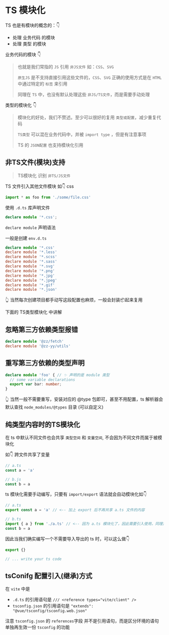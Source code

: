 # TS 模块化

TS 也是有模块的概念的：👇
- 处理 业务代码 的模块
- 处理 类型 的模块

业务代码的模块 👇

> 也就是我们常指的 `JS` 引用 `非JS文件` 如：`CSS`、`SVG`
> 
> `原生JS` 是不支持直接引用这些文件的，`CSS`、`SVG` 正确的使用方式是在 `HTML` 中通过特定的 `标签` 来引用
> 
> 同理在 `TS` 中，也没有默认处理这些 `非JS/TS文件`，而是需要手动处理

类型的模块化 👇

> 模块化的好处，我们不赘述。至少可以很好的复用 `类型或配置`，减少重复代码
> 
> `TS类型` 可以混在业务代码中，并被 `import type` ，但是有注意事项
> 
> TS 的 `JSON配置` 也支持模块化引用

## 非TS文件(模块)支持

> TS模块化 识别 `非TS/JS文件`

TS 文件引入其他文件模块 如👇 css
```js
import * as foo from './some/file.css'
```

使用 `.d.ts` 库声明文件
```ts
declare module '*.css';
```
`declare module` 声明语法

一般是创建 `env.d.ts`

```ts
declare module '*.css'
declare module '*.less'
declare module '*.scss'
declare module '*.sass'
declare module '*.svg'
declare module '*.png'
declare module '*.jpg'
declare module '*.jpeg'
declare module '*.gif'
declare module '*.json'
```
👆 当然每次创建项目都手动写这段配置也麻烦，一般会封装📦起来复用

下面的 TS类型模块化 中讲解

## 忽略第三方依赖类型报错

```ts
declare module '@zz/fetch'
declare module '@zz-yy/utils'
```

## 重写第三方依赖的类型声明

```ts
declare module 'foo' { // ✨ 声明的是 module 类型
  // some variable declarations
  export var bar: number;
}
```

👆 当然一般不需要重写，安装对应的 @type 包即可，甚至不用配置，ts 解析器会默认查找 `node_modules/@types` 目录 (可以自定义)

## 纯类型内容时的TS模块化

在 ts 中默认不同文件也会共享 `类型空间` 和 `变量空间`, 不会因为不同文件而属于被模块化

如👇  跨文件共享了变量
```ts
// a.ts
const a = 'a'

// b.js
const b = a
```

ts 模块化需要手动编写，只要有 `import/export` 语法就会自动模块化如👇

```ts
// a.ts
export const a = 'a' // <-- 加上 export 后不再共享 a.ts 文件的内容

// b.ts
import { a } from './a.ts' // <-- 因为 a.ts 模块化了，因此需要引入使用，同理加上 import 后 b.ts 文件内容也不再共享
const b = a
```

因此当我们确实编写一个不需要导入导出的 ts 时，可以这么做👇

```ts
export {}

// ... write your ts code
```

## tsConifg 配置引入(继承)方式

在 `vite` 中是

- `.d.ts` 的引用语句是 `/// <reference types="vite/client" />`
- `tsconfig.json` 的引用语句是 `"extends": "@vue/tsconfig/tsconfig.web.json"`

注意 `tsconfig.json` 的 `references`字段 并不是引用语句，而是区分环境的语句 单独再生效一份 `tsconfig` 的功能

